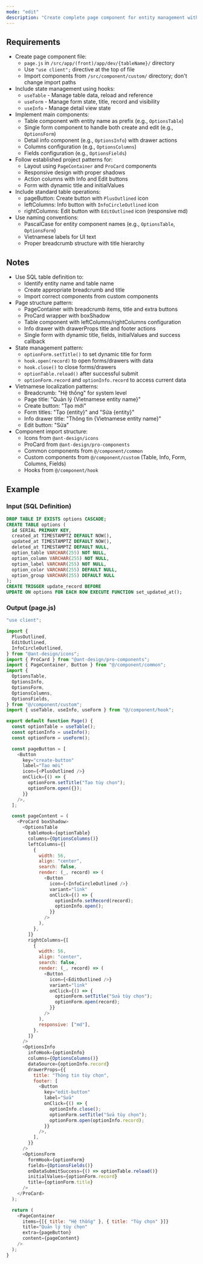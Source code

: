 ```yaml
---
mode: "edit"
description: "Create complete page component for entity management with table display, create form, edit form and detail view functionality."
---
```


## Requirements

- Create page component file:
  - `page.js` in `/src/app/(front)/app/dev/{tableName}/` directory
  - Use `"use client";` directive at the top of file
  - Import components from `/src/component/custom/` directory; don't change import paths
- Include state management using hooks:
  - `useTable` - Manage table data, reload and reference
  - `useForm` - Manage form state, title, record and visibility
  - `useInfo` - Manage detail view state
- Implement main components:
  - Table component with entity name as prefix (e.g., `OptionsTable`)
  - Single form component to handle both create and edit (e.g., `OptionsForm`)
  - Detail info component (e.g., `OptionsInfo`) with drawer actions
  - Columns configuration (e.g., `OptionsColumns`)
  - Fields configuration (e.g., `OptionsFields`)
- Follow established project patterns for:
  - Layout using `PageContainer` and `ProCard` components
  - Responsive design with proper shadows
  - Action columns with Info and Edit buttons
  - Form with dynamic title and initialValues
- Include standard table operations:
  - pageButton: Create button with `PlusOutlined` icon
  - leftColumns: Info button with `InfoCircleOutlined` icon
  - rightColumns: Edit button with `EditOutlined` icon (responsive md)
- Use naming conventions:
  - PascalCase for entity component names (e.g., `OptionsTable`, `OptionsForm`)
  - Vietnamese labels for UI text
  - Proper breadcrumb structure with title hierarchy

## Notes

- Use SQL table definition to:
  - Identify entity name and table name
  - Create appropriate breadcrumb and title
  - Import correct components from custom components
- Page structure pattern:
  - PageContainer with breadcrumb items, title and extra buttons
  - ProCard wrapper with boxShadow
  - Table component with leftColumns/rightColumns configuration
  - Info drawer with drawerProps title and footer actions
  - Single form with dynamic title, fields, initialValues and success callback
- State management pattern:
  - `optionForm.setTitle()` to set dynamic title for form
  - `hook.open(record)` to open forms/drawers with data
  - `hook.close()` to close forms/drawers
  - `optionTable.reload()` after successful submit
  - `optionForm.record` and `optionInfo.record` to access current data
- Vietnamese localization patterns:
  - Breadcrumb: "Hệ thống" for system level
  - Page title: "Quản lý {Vietnamese entity name}"
  - Create button: "Tạo mới"
  - Form titles: "Tạo {entity}" and "Sửa {entity}"
  - Info drawer title: "Thông tin {Vietnamese entity name}"
  - Edit button: "Sửa"
- Component import structure:
  - Icons from `@ant-design/icons`
  - ProCard from `@ant-design/pro-components`
  - Common components from `@/component/common`
  - Custom components from `@/component/custom` (Table, Info, Form, Columns, Fields)
  - Hooks from `@/component/hook`

## Example

### Input (SQL Definition)

```sql
DROP TABLE IF EXISTS options CASCADE;
CREATE TABLE options (
  id SERIAL PRIMARY KEY,
  created_at TIMESTAMPTZ DEFAULT NOW(),
  updated_at TIMESTAMPTZ DEFAULT NOW(),
  deleted_at TIMESTAMPTZ DEFAULT NULL,
  option_table VARCHAR(255) NOT NULL,
  option_column VARCHAR(255) NOT NULL,
  option_label VARCHAR(255) NOT NULL,
  option_color VARCHAR(255) DEFAULT NULL,
  option_group VARCHAR(255) DEFAULT NULL
);
CREATE TRIGGER update_record BEFORE
UPDATE ON options FOR EACH ROW EXECUTE FUNCTION set_updated_at();
```

### Output (page.js)

```javascript
"use client";

import {
  PlusOutlined,
  EditOutlined,
  InfoCircleOutlined,
} from "@ant-design/icons";
import { ProCard } from "@ant-design/pro-components";
import { PageContainer, Button } from "@/component/common";
import {
  OptionsTable,
  OptionsInfo,
  OptionsForm,
  OptionsColumns,
  OptionsFields,
} from "@/component/custom";
import { useTable, useInfo, useForm } from "@/component/hook";

export default function Page() {
  const optionTable = useTable();
  const optionInfo = useInfo();
  const optionForm = useForm();

  const pageButton = [
    <Button
      key="create-button"
      label="Tạo mới"
      icon={<PlusOutlined />}
      onClick={() => {
        optionForm.setTitle("Tạo tùy chọn");
        optionForm.open({});
      }}
    />,
  ];

  const pageContent = (
    <ProCard boxShadow>
      <OptionsTable
        tableHook={optionTable}
        columns={OptionsColumns()}
        leftColumns={[
          {
            width: 56,
            align: "center",
            search: false,
            render: (_, record) => (
              <Button
                icon={<InfoCircleOutlined />}
                variant="link"
                onClick={() => {
                  optionInfo.setRecord(record);
                  optionInfo.open();
                }}
              />
            ),
          },
        ]}
        rightColumns={[
          {
            width: 56,
            align: "center",
            search: false,
            render: (_, record) => (
              <Button
                icon={<EditOutlined />}
                variant="link"
                onClick={() => {
                  optionForm.setTitle("Sửa tùy chọn");
                  optionForm.open(record);
                }}
              />
            ),
            responsive: ["md"],
          },
        ]}
      />
      <OptionsInfo
        infoHook={optionInfo}
        columns={OptionsColumns()}
        dataSource={optionInfo.record}
        drawerProps={{
          title: "Thông tin tùy chọn",
          footer: [
            <Button
              key="edit-button"
              label="Sửa"
              onClick={() => {
                optionInfo.close();
                optionForm.setTitle("Sửa tùy chọn");
                optionForm.open(optionInfo.record);
              }}
            />,
          ],
        }}
      />
      <OptionsForm
        formHook={optionForm}
        fields={OptionsFields()}
        onDataSubmitSuccess={() => optionTable.reload()}
        initialValues={optionForm.record}
        title={optionForm.title}
      />
    </ProCard>
  );

  return (
    <PageContainer
      items={[{ title: "Hệ thống" }, { title: "Tùy chọn" }]}
      title="Quản lý tùy chọn"
      extra={pageButton}
      content={pageContent}
    />
  );
}
```
